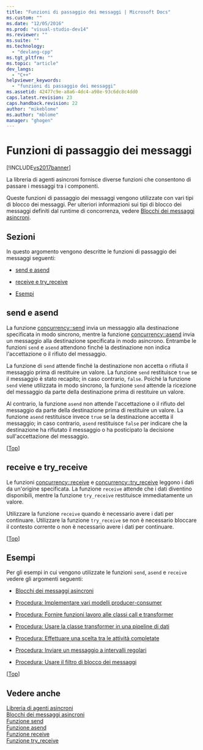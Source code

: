 ```yaml
---
title: "Funzioni di passaggio dei messaggi | Microsoft Docs"
ms.custom: ""
ms.date: "12/05/2016"
ms.prod: "visual-studio-dev14"
ms.reviewer: ""
ms.suite: ""
ms.technology: 
  - "devlang-cpp"
ms.tgt_pltfrm: ""
ms.topic: "article"
dev_langs: 
  - "C++"
helpviewer_keywords: 
  - "funzioni di passaggio dei messaggi"
ms.assetid: 42477c9e-a8a6-4dc4-a98e-93c6dc8c4dd0
caps.latest.revision: 23
caps.handback.revision: 22
author: "mikeblome"
ms.author: "mblome"
manager: "ghogen"
---
```

# Funzioni di passaggio dei messaggi
[!INCLUDE[vs2017banner](../../assembler/inline/includes/vs2017banner.md)]

La libreria di agenti asincroni fornisce diverse funzioni che consentono di passare i messaggi tra i componenti.  
  
 Queste funzioni di passaggio dei messaggi vengono utilizzate con vari tipi di blocco dei messaggi.  Per ulteriori informazioni sui tipi di blocco dei messaggi definiti dal runtime di concorrenza, vedere [Blocchi dei messaggi asincroni](../../parallel/concrt/asynchronous-message-blocks.md).  
  
##  <a name="top"></a> Sezioni  
 In questo argomento vengono descritte le funzioni di passaggio dei messaggi seguenti:  
  
-   [send e asend](#send)  
  
-   [receive e try\_receive](#receive)  
  
-   [Esempi](#examples)  
  
##  <a name="send"></a> send e asend  
 La funzione [concurrency::send](../Topic/send%20Function.md) invia un messaggio alla destinazione specificata in modo sincrono, mentre la funzione [concurrency::asend](../Topic/asend%20Function.md) invia un messaggio alla destinazione specificata in modo asincrono.  Entrambe le funzioni `send` e `asend` attendono finché la destinazione non indica l'accettazione o il rifiuto del messaggio.  
  
 La funzione di `send` attende finché la destinazione non accetta o rifiuta il messaggio prima di restituire un valore.  La funzione `send` restituisce `true` se il messaggio è stato recapito; in caso contrario, `false`.  Poiché la funzione `send` viene utilizzata in modo sincrono, la funzione `send` attende la ricezione del messaggio da parte della destinazione prima di restituire un valore.  
  
 Al contrario, la funzione `asend` non attende l'accettazione o il rifiuto del messaggio da parte della destinazione prima di restituire un valore.  La funzione `asend` restituisce invece `true` se la destinazione accetta il messaggio;  in caso contrario, `asend` restituisce `false` per indicare che la destinazione ha rifiutato il messaggio o ha posticipato la decisione sull'accettazione del messaggio.  
  
 \[[Top](#top)\]  
  
##  <a name="receive"></a> receive e try\_receive  
 Le funzioni [concurrency::receive](../Topic/receive%20Function.md) e [concurrency::try\_receive](../Topic/try_receive%20Function.md) leggono i dati da un'origine specificata.  La funzione `receive` attende che i dati diventino disponibili, mentre la funzione `try_receive` restituisce immediatamente un valore.  
  
 Utilizzare la funzione `receive` quando è necessario avere i dati per continuare.  Utilizzare la funzione `try_receive` se non è necessario bloccare il contesto corrente o non è necessario avere i dati per continuare.  
  
 \[[Top](#top)\]  
  
##  <a name="examples"></a> Esempi  
 Per gli esempi in cui vengono utilizzate le funzioni `send`, `asend` e `receive` vedere gli argomenti seguenti:  
  
-   [Blocchi dei messaggi asincroni](../../parallel/concrt/asynchronous-message-blocks.md)  
  
-   [Procedura: Implementare vari modelli producer\-consumer](../../parallel/concrt/how-to-implement-various-producer-consumer-patterns.md)  
  
-   [Procedura: Fornire funzioni lavoro alle classi call e transformer](../../parallel/concrt/how-to-provide-work-functions-to-the-call-and-transformer-classes.md)  
  
-   [Procedura: Usare la classe transformer in una pipeline di dati](../../parallel/concrt/how-to-use-transformer-in-a-data-pipeline.md)  
  
-   [Procedura: Effettuare una scelta tra le attività completate](../../parallel/concrt/how-to-select-among-completed-tasks.md)  
  
-   [Procedura: Inviare un messaggio a intervalli regolari](../../parallel/concrt/how-to-send-a-message-at-a-regular-interval.md)  
  
-   [Procedura: Usare il filtro di blocco dei messaggi](../../parallel/concrt/how-to-use-a-message-block-filter.md)  
  
 \[[Top](#top)\]  
  
## Vedere anche  
 [Libreria di agenti asincroni](../../parallel/concrt/asynchronous-agents-library.md)   
 [Blocchi dei messaggi asincroni](../../parallel/concrt/asynchronous-message-blocks.md)   
 [Funzione send](../Topic/send%20Function.md)   
 [Funzione asend](../Topic/asend%20Function.md)   
 [Funzione receive](../Topic/receive%20Function.md)   
 [Funzione try\_receive](../Topic/try_receive%20Function.md)